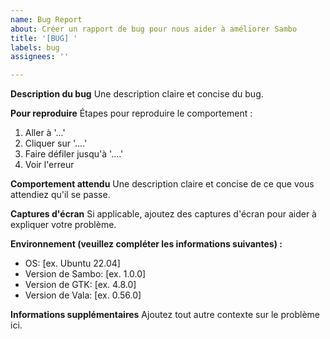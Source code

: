 ```yaml
---
name: Bug Report
about: Créer un rapport de bug pour nous aider à améliorer Sambo
title: '[BUG] '
labels: bug
assignees: ''

---
```


**Description du bug**
Une description claire et concise du bug.

**Pour reproduire**
Étapes pour reproduire le comportement :
1. Aller à '...'
2. Cliquer sur '....'
3. Faire défiler jusqu'à '....'
4. Voir l'erreur

**Comportement attendu**
Une description claire et concise de ce que vous attendiez qu'il se passe.

**Captures d'écran**
Si applicable, ajoutez des captures d'écran pour aider à expliquer votre problème.

**Environnement (veuillez compléter les informations suivantes) :**
 - OS: [ex. Ubuntu 22.04]
 - Version de Sambo: [ex. 1.0.0]
 - Version de GTK: [ex. 4.8.0]
 - Version de Vala: [ex. 0.56.0]

**Informations supplémentaires**
Ajoutez tout autre contexte sur le problème ici.
